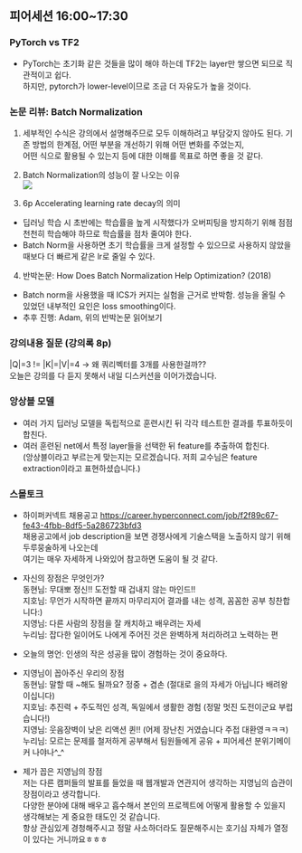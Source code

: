 ## 피어세션 16:00~17:30

### PyTorch vs TF2
- PyTorch는 초기화 같은 것들을 많이 해야 하는데 TF2는 layer만 쌓으면 되므로 직관적이고 쉽다. \
하지만, pytorch가 lower-level이므로 조금 더 자유도가 높을 것이다.

### 논문 리뷰: Batch Normalization
1. 세부적인 수식은 강의에서 설명해주므로 모두 이해하려고 부담갖지 않아도 된다. 기존 방법의 한계점, 어떤 부분을 개선하기 위해 어떤 변화를 주었는지,\
어떤 식으로 활용될 수 있는지 등에 대한 이해를 목표로 하면 좋을 것 같다.

2. Batch Normalization의 성능이 잘 나오는 이유 \
![](https://user-images.githubusercontent.com/76163168/108344210-347c1880-7220-11eb-8498-b99c2be03e1e.png)


3. 6p  Accelerating learning rate decay의 의미
- 딥러닝 학습 시 초반에는 학습률을 높게 시작했다가 오버피팅을 방지하기 위해 점점 천천히 학습해야 하므로 학습률을 점차 줄여야 한다.
- Batch Norm을 사용하면 초기 학습률을 크게 설정할 수 있으므로 사용하지 않았을 때보다 더 빠르게 같은 lr로 줄일 수 있다.

4. 반박논문: How Does Batch Normalization Help Optimization? (2018)
- Batch norm을 사용했을 때 ICS가 커지는 실험을 근거로 반박함. 성능을 올릴 수 있었던 내부적인 요인은 loss smoothing이다.
- 추후 진행: Adam, 위의 반박논문 읽어보기


### 강의내용 질문 (강의록 8p)
|Q|=3  !=  |K|=|V|=4  ->  왜 쿼리벡터를 3개를 사용한걸까?? \
오늘은 강의를 다 듣지 못해서 내일 디스커션을 이어가겠습니다.


### 앙상블 모델
- 여러 가지 딥러닝 모델을 독립적으로 훈련시킨 뒤 각각 테스트한 결과를 투표하듯이 합친다.
- 여러 훈련된 net에서 특정 layer들을 선택한 뒤 feature를 추출하여 합친다. \
  (앙상블이라고 부르는게 맞는지는 모르겠습니다. 저희 교수님은 feature extraction이라고 표현하셨습니다.)


### 스몰토크
- 하이퍼커넥트 채용공고 https://career.hyperconnect.com/job/f2f89c67-fe43-4fbb-8df5-5a286723bfd3 \
채용공고에서 job description을 보면 경쟁사에게 기술스택을 노출하지 않기 위해 두루뭉술하게 나오는데 \
여기는 매우 자세하게 나와있어 참고하면 도움이 될 것 같다.

- 자신의 장점은 무엇인가? \
동현님: 무대뽀 정신!! 도전할 때 겁내지 않는 마인드!! \
지호님: 무언가 시작하면 끝까지 마무리지어 결과를 내는 성격, 꼼꼼한 공부 칭찬합니다:) \
지영님: 다른 사람의 장점을 잘 캐치하고 배우려는 자세 \
누리님: 잡다한 일이어도 나에게 주어진 것은 완벽하게 처리하려고 노력하는 편

- 오늘의 명언: 인생의 작은 성공을 많이 경험하는 것이 중요하다.

- 지영님이 꼽아주신 우리의 장점 \
동현님: 말할 때 ~해도 될까요? 정중 + 겸손 (절대로 을의 자세가 아닙니다 배려왕이십니다) \
지호님: 추진력 + 주도적인 성격, 독일에서 생활한 경험 (정말 멋진 도전이군요 부럽습니다!) \
지영님: 웃음장벽이 낮은 리액션 퀸!! (어제 장난친 거였습니다 주접 대환영ㅋㅋㅋ) \
누리님: 모르는 문제를 철저하게 공부해서 팀원들에게 공유 + 피어세션 분위기메이커 나야나^_^ 

- 제가 꼽은 지영님의 장점 \
저는 다른 캠퍼들의 발표를 들었을 때 웹개발과 연관지어 생각하는 지영님의 습관이 장점이라고 생각합니다. \
다양한 분야에 대해 배우고 흡수해서 본인의 프로젝트에 어떻게 활용할 수 있을지 생각해보는 게 중요한 태도인 것 같습니다. \
항상 관심있게 경청해주시고 정말 사소하더라도 질문해주시는 호기심 자체가 열정이 있다는 거니까요ㅎㅎㅎ
